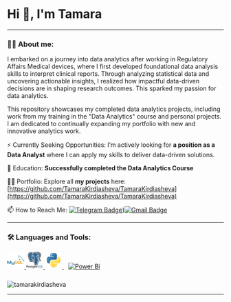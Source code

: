 
# Hi 👋, I'm Tamara 

---

### :man_technologist: About me:
I embarked on a journey into data analytics after working in Regulatory Affairs Medical devices, where I first developed foundational data analysis skills to interpret clinical reports. Through analyzing statistical data and uncovering actionable insights, I realized how impactful data-driven decisions are in shaping research outcomes. This sparked my passion for data analytics.

This repository showcases my completed data analytics projects, including work from my training in the "Data Analytics" course and personal projects. I am dedicated to continually expanding my portfolio with new and innovative analytics work.

</p>

⚡ Currently Seeking Opportunities:
I’m actively looking for **a position as a Data Analyst** where I can apply my skills to deliver data-driven solutions.

🌱 Education:
**Successfully completed the Data Analytics Course**

👨‍💻 Portfolio:
Explore all **my projects** here: [https://github.com/TamaraKirdiasheva/TamaraKirdiasheva](https://github.com/TamaraKirdiasheva/TamaraKirdiasheva)

📫 How to Reach Me: [![Telegram Badge](https://img.shields.io/badge/-blue?style=flat&logo=Telegram&logoColor=white)](https://t.me/@MedTechRules))[![Gmail Badge](https://img.shields.io/badge/-Gmail-red?style=flat&logo=Gmail&logoColor=white)](mailto:astruptamara@gmail.com)

---

### 🛠 Languages and Tools:

</div>

<p align="left"> <a href="https://www.mysql.com/" target="_blank" rel="noreferrer"> <img src="https://raw.githubusercontent.com/devicons/devicon/master/icons/mysql/mysql-original-wordmark.svg" alt="mysql" width="40" height="40"/> </a> <a href="https://www.postgresql.org" target="_blank" rel="noreferrer"> <img src="https://raw.githubusercontent.com/devicons/devicon/master/icons/postgresql/postgresql-original-wordmark.svg" alt="postgresql" width="40" height="40"/> </a> <a href="https://www.python.org" target="_blank" rel="noreferrer"> <img src="https://raw.githubusercontent.com/devicons/devicon/master/icons/python/python-original.svg" alt="python" width="40" height="40"/> </a> <a href="https://powerbi.microsoft.com/en-us/" target="_blank"><img style="margin: 10px" src="https://profilinator.rishav.dev/skills-assets/powerbi.png" alt="Power Bi" height="50" /></a> </p>

</div>

<p><img align="center" src="https://github-readme-stats.vercel.app/api/top-langs?username=tamarakirdiasheva&show_icons=true&locale=en&layout=compact" alt="tamarakirdiasheva" /></p>

---
